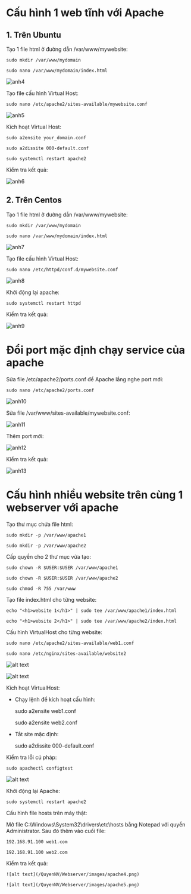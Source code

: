 # Cấu hình 1 web tĩnh với Apache

## 1. Trên Ubuntu 

Tạo 1 file html ở đường dẫn /var/www/mywebsite:

    sudo mkdir /var/www/mydomain

    sudo nano /var/www/mydomain/index.html 

![anh4](/QuyenNV/Webserver/images/anh4.png)

Tạo file cấu hình Virtual Host:

    sudo nano /etc/apache2/sites-available/mywebsite.conf

![anh5](/QuyenNV/Webserver/images/anh5.png)

Kích hoạt Virtual Host:

    sudo a2ensite your_domain.conf

    sudo a2dissite 000-default.conf

    sudo systemctl restart apache2

Kiểm tra kết quả:

![anh6](/QuyenNV/Webserver/images/anh6.png)

## 2. Trên Centos 

Tạo 1 file html ở đường dẫn /var/www/mywebsite:

    sudo mkdir /var/www/mydomain

    sudo nano /var/www/mydomain/index.html

![anh7](/QuyenNV/Webserver/images/anh7.png)

Tạo file cấu hình Virtual Host:

    sudo nano /etc/httpd/conf.d/mywebsite.conf

![anh8](/QuyenNV/Webserver/images/anh8.png)

Khởi động lại apache:

    sudo systemctl restart httpd

Kiểm tra kết quả:

![anh9](/QuyenNV/Webserver/images/anh9.png)

# Đổi port mặc định chạy service của apache

Sửa file /etc/apache2/ports.conf để Apache lắng nghe port mới:

    sudo nano /etc/apache2/ports.conf

![anh10](/QuyenNV/Webserver/images/anh10.png)

Sửa file /var/www/sites-available/mywebsite.conf: 

![anh11](/QuyenNV/Webserver/images/anh11.png)

Thêm port mới:

![anh12](/QuyenNV/Webserver/images/anh12.png)

Kiểm tra kết quả:

![anh13](/QuyenNV/Webserver/images/anh13.png)

# Cấu hình nhiều website trên cùng 1 webserver với apache

Tạo thư mục chứa file html:

    sudo mkdir -p /var/www/apache1

    sudo mkdir -p /var/www/apache2 

Cấp quyền cho 2 thư mục vừa tạo:

    sudo chown -R $USER:$USER /var/www/apache1

    sudo chown -R $USER:$USER /var/www/apache2

    sudo chmod -R 755 /var/www

Tạo file index.html cho từng website:

    echo "<h1>website 1</h1>" | sudo tee /var/www/apache1/index.html 

    echo "<h1>website 2</h1>" | sudo tee /var/www/apache2/index.html

Cấu hình VirtualHost cho từng website:

    sudo nano /etc/apache2/sites-available/web1.conf

    sudo nano /etc/nginx/sites-available/website2 

![alt text](/QuyenNV/Webserver/images/apache1.png)

![alt text](/QuyenNV/Webserver/images/apache2.png)

Kích hoạt VirtualHost:

- Chạy lệnh để kích hoạt cấu hình:

    sudo a2ensite web1.conf

    sudo a2ensite web2.conf

- Tắt site mặc định:

    sudo a2dissite 000-default.conf

Kiểm tra lỗi cú pháp:

    sudo apachectl configtest

![alt text](/QuyenNV/Webserver/images/apache3.png)

Khởi động lại Apache:

    sudo systemctl restart apache2

Cấu hình file hosts trên máy thật:

Mở file C:\Windows\System32\drivers\etc\hosts bằng Notepad với quyền Administrator. Sau đó thêm vào cuối file:

    192.168.91.100 web1.com

    192.168.91.100 web2.com

Kiểm tra kết quả:

    ![alt text](/QuyenNV/Webserver/images/apache4.png)

    ![alt text](/QuyenNV/Webserver/images/apache5.png)

